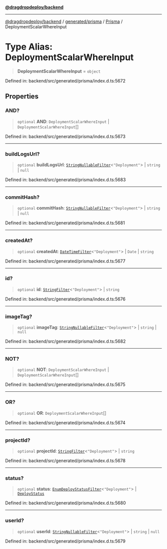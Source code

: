 [**@dragdropdeploy/backend**](../../../../../README.md)

***

[@dragdropdeploy/backend](../../../../../README.md) / [generated/prisma](../../../README.md) / [Prisma](../README.md) / DeploymentScalarWhereInput

# Type Alias: DeploymentScalarWhereInput

> **DeploymentScalarWhereInput** = `object`

Defined in: backend/src/generated/prisma/index.d.ts:5672

## Properties

### AND?

> `optional` **AND**: `DeploymentScalarWhereInput` \| `DeploymentScalarWhereInput`[]

Defined in: backend/src/generated/prisma/index.d.ts:5673

***

### buildLogsUrl?

> `optional` **buildLogsUrl**: [`StringNullableFilter`](StringNullableFilter.md)\<`"Deployment"`\> \| `string` \| `null`

Defined in: backend/src/generated/prisma/index.d.ts:5683

***

### commitHash?

> `optional` **commitHash**: [`StringNullableFilter`](StringNullableFilter.md)\<`"Deployment"`\> \| `string` \| `null`

Defined in: backend/src/generated/prisma/index.d.ts:5681

***

### createdAt?

> `optional` **createdAt**: [`DateTimeFilter`](DateTimeFilter.md)\<`"Deployment"`\> \| `Date` \| `string`

Defined in: backend/src/generated/prisma/index.d.ts:5677

***

### id?

> `optional` **id**: [`StringFilter`](StringFilter.md)\<`"Deployment"`\> \| `string`

Defined in: backend/src/generated/prisma/index.d.ts:5676

***

### imageTag?

> `optional` **imageTag**: [`StringNullableFilter`](StringNullableFilter.md)\<`"Deployment"`\> \| `string` \| `null`

Defined in: backend/src/generated/prisma/index.d.ts:5682

***

### NOT?

> `optional` **NOT**: `DeploymentScalarWhereInput` \| `DeploymentScalarWhereInput`[]

Defined in: backend/src/generated/prisma/index.d.ts:5675

***

### OR?

> `optional` **OR**: `DeploymentScalarWhereInput`[]

Defined in: backend/src/generated/prisma/index.d.ts:5674

***

### projectId?

> `optional` **projectId**: [`StringFilter`](StringFilter.md)\<`"Deployment"`\> \| `string`

Defined in: backend/src/generated/prisma/index.d.ts:5678

***

### status?

> `optional` **status**: [`EnumDeployStatusFilter`](EnumDeployStatusFilter.md)\<`"Deployment"`\> \| [`DeployStatus`](../../$Enums/type-aliases/DeployStatus.md)

Defined in: backend/src/generated/prisma/index.d.ts:5680

***

### userId?

> `optional` **userId**: [`StringNullableFilter`](StringNullableFilter.md)\<`"Deployment"`\> \| `string` \| `null`

Defined in: backend/src/generated/prisma/index.d.ts:5679
